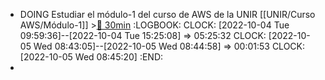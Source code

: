 - DOING Estudiar el módulo-1 del curso de AWS de la UNIR [[UNIR/Curso AWS/Módulo-1]] >[🍅 30min](#agenda-pomo://?t=f-1664870389399-1800)
  :LOGBOOK:
  CLOCK: [2022-10-04 Tue 09:59:36]--[2022-10-04 Tue 15:25:08] =>  05:25:32
  CLOCK: [2022-10-05 Wed 08:43:05]--[2022-10-05 Wed 08:44:58] =>  00:01:53
  CLOCK: [2022-10-05 Wed 08:45:20]
  :END:
-